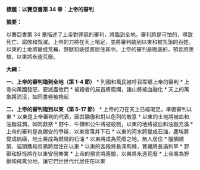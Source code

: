 **標題：以賽亞書第 34 章：上帝的審判**

**摘要：**

以賽亞書第 34 章描述了上帝對罪惡的審判，將臨到全地。審判將是可怕的，導致死亡、腐敗和毀滅。上帝的刀將在天上喝足，並將審判臨到以東和被咒詛的百姓。以東的土地將變成荒蕪，野獸和妖怪將居住其中。上帝的審判是徹底的，預言將應驗，以東將永遠荒廢。

**大綱：**

**一、上帝的審判臨到全地（第 1-4 節）**
    * 列國和萬民被呼召聆聽上帝的審判
    * 上帝向萬國發怒，要滅盡他們
    * 被殺者的屍首將腐爛，諸山將被血融化
    * 天上的萬象將消沒，如同書卷被捲起

**二、上帝的審判臨到以東（第 5-17 節）**
    * 上帝的刀在天上已經喝足，準備審判以東
    * 以東是上帝審判的代表，因其驕傲和對以色列的敵意
    * 以東的土地將被血和油脂滋潤，如同獻祭
    * 野牛、牛犢和公牛將被殺戮，以東的地將被血和油脂充滿
    * 上帝的審判是為錫安的爭辯，以東曾落井下石
    * 以東的河水將變成石油，塵埃將變成硫磺，地土將成為燃燒的石油
    * 以東將成為荒廢之地，無人居住
    * 醍醐建築、貓頭鷹和烏鴉將居住在以東
    * 以東的宮殿將長滿荊棘，寶藏將長滿刺草
    * 野獸和妖怪將在以東安居樂業
    * 上帝的預言將應驗，以東將永遠荒廢
    * 上帝將為野獸和飛禽分地，讓它們世世代代居住在以東